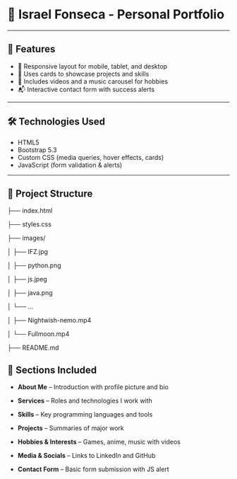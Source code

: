 # 💼 Israel Fonseca - Personal Portfolio

---

## 🚀 Features

- 📱 Responsive layout for mobile, tablet, and desktop
- 🧠 Uses cards to showcase projects and skills
- 🎥 Includes videos and a music carousel for hobbies
- 📬 Interactive contact form with success alerts

---

## 🛠️ Technologies Used

- HTML5
- Bootstrap 5.3
- Custom CSS (media queries, hover effects, cards)
- JavaScript (form validation & alerts)

---

## 📂 Project Structure

├── index.html

├── styles.css

├── images/

│ ├── IFZ.jpg

│ ├── python.png

│ ├── js.jpeg

│ ├── java.png

│ └── ...

│ ├── Nightwish-nemo.mp4

│ └── Fullmoon.mp4

├── README.md

## 🧩 Sections Included

- **About Me** – Introduction with profile picture and bio

- **Services** – Roles and technologies I work with

- **Skills** – Key programming languages and tools

- **Projects** – Summaries of major work

- **Hobbies & Interests** – Games, anime, music with videos

- **Media & Socials** – Links to LinkedIn and GitHub

- **Contact Form** – Basic form submission with JS alert
